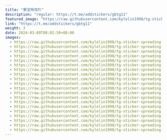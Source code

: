 ```yaml
---
title: "果宝特攻吖"
description: "regular: https://t.me/addstickers/gbtg11"
featured_image: "https://raw.githubusercontent.com/kylelin1998/tg-sticker-spreading-worldwide-images/main/img/5889eab0-5efb-4aaa-a6c0-35649c29942c.jpg"
link: "https://t.me/addstickers/gbtg11"
weight: 3
date: 2024-03-09T08:02:58+08:00
images:
  - https://raw.githubusercontent.com/kylelin1998/tg-sticker-spreading-worldwide-images/main/img/5889eab0-5efb-4aaa-a6c0-35649c29942c.jpg
  - https://raw.githubusercontent.com/kylelin1998/tg-sticker-spreading-worldwide-images/main/img/37fb1a0a-9753-4999-bc41-0db70058bd9a.jpg
  - https://raw.githubusercontent.com/kylelin1998/tg-sticker-spreading-worldwide-images/main/img/8c3976f7-aad2-481a-83ac-22246db11d20.jpg
  - https://raw.githubusercontent.com/kylelin1998/tg-sticker-spreading-worldwide-images/main/img/695ca1bc-25b9-4d74-8def-bc051374c883.jpg
  - https://raw.githubusercontent.com/kylelin1998/tg-sticker-spreading-worldwide-images/main/img/335a9bf9-468d-4a15-9353-c7d22540c9a5.jpg
  - https://raw.githubusercontent.com/kylelin1998/tg-sticker-spreading-worldwide-images/main/img/b06dd7a9-08ce-47b6-bfa1-b2be06759089.jpg
  - https://raw.githubusercontent.com/kylelin1998/tg-sticker-spreading-worldwide-images/main/img/e2e63002-7fa7-49a7-8a81-f6cf6f833d02.jpg
  - https://raw.githubusercontent.com/kylelin1998/tg-sticker-spreading-worldwide-images/main/img/1815e115-691b-4923-8a0c-d52e477521b0.jpg
  - https://raw.githubusercontent.com/kylelin1998/tg-sticker-spreading-worldwide-images/main/img/72600351-2142-4baa-af79-b19bc1d0bc1b.jpg
  - https://raw.githubusercontent.com/kylelin1998/tg-sticker-spreading-worldwide-images/main/img/54ea2261-bb9b-43fb-80b1-5d5ac14aa3b1.jpg
  - https://raw.githubusercontent.com/kylelin1998/tg-sticker-spreading-worldwide-images/main/img/5a81c64f-d33e-4a66-9bc6-1101cf8536e2.jpg
  - https://raw.githubusercontent.com/kylelin1998/tg-sticker-spreading-worldwide-images/main/img/0b791f2d-6b4c-4135-b779-be273db93dc3.jpg
  - https://raw.githubusercontent.com/kylelin1998/tg-sticker-spreading-worldwide-images/main/img/6c808aab-ba45-4202-8266-2aba8393f555.jpg
  - https://raw.githubusercontent.com/kylelin1998/tg-sticker-spreading-worldwide-images/main/img/ae5168bb-7647-4c6b-87a6-b2ca15537800.jpg
  - https://raw.githubusercontent.com/kylelin1998/tg-sticker-spreading-worldwide-images/main/img/f28425b8-d11f-441f-ad67-9bb172ed1041.jpg
  - https://raw.githubusercontent.com/kylelin1998/tg-sticker-spreading-worldwide-images/main/img/1f15c2ec-f247-4c6d-8c1b-aef38864665c.jpg
  - https://raw.githubusercontent.com/kylelin1998/tg-sticker-spreading-worldwide-images/main/img/246d10c5-6c91-4963-9d4a-1f5c4db7f0e8.jpg
  - https://raw.githubusercontent.com/kylelin1998/tg-sticker-spreading-worldwide-images/main/img/0d88e24e-fcf7-41ec-9209-0ab3cef4a168.jpg
  - https://raw.githubusercontent.com/kylelin1998/tg-sticker-spreading-worldwide-images/main/img/b2c6e946-65e6-4c8c-adc1-8b2775df3ce5.jpg
  - https://raw.githubusercontent.com/kylelin1998/tg-sticker-spreading-worldwide-images/main/img/f7828771-4b3c-4417-8677-6ad184f55482.jpg
---
```


